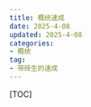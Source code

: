```yaml
---
title: 概统速成
date: 2025-4-08
updated: 2025-4-08
categories: 
- 概统
tag:
- 带砖生的速成
---
```


<!-- toc -->

[TOC]
